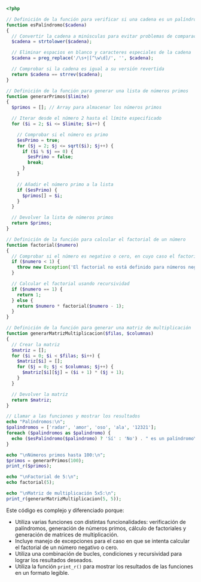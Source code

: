 ```php
<?php

// Definición de la función para verificar si una cadena es un palíndromo
function esPalíndromo($cadena)
{
  // Convertir la cadena a minúsculas para evitar problemas de comparación
  $cadena = strtolower($cadena);

  // Eliminar espacios en blanco y caracteres especiales de la cadena
  $cadena = preg_replace('/\s+|[^\w\d]/', '', $cadena);

  // Comprobar si la cadena es igual a su versión revertida
  return $cadena == strrev($cadena);
}

// Definición de la función para generar una lista de números primos
function generarPrimos($limite)
{
  $primos = []; // Array para almacenar los números primos

  // Iterar desde el número 2 hasta el límite especificado
  for ($i = 2; $i <= $limite; $i++) {

    // Comprobar si el número es primo
    $esPrimo = true;
    for ($j = 2; $j <= sqrt($i); $j++) {
      if ($i % $j == 0) {
        $esPrimo = false;
        break;
      }
    }

    // Añadir el número primo a la lista
    if ($esPrimo) {
      $primos[] = $i;
    }
  }

  // Devolver la lista de números primos
  return $primos;
}

// Definición de la función para calcular el factorial de un número
function factorial($numero)
{
  // Comprobar si el número es negativo o cero, en cuyo caso el factorial no está definido
  if ($numero < 1) {
    throw new Exception('El factorial no está definido para números negativos o cero.');
  }

  // Calcular el factorial usando recursividad
  if ($numero == 1) {
    return 1;
  } else {
    return $numero * factorial($numero - 1);
  }
}

// Definición de la función para generar una matriz de multiplicación
function generarMatrizMultiplicacion($filas, $columnas)
{
  // Crear la matriz
  $matriz = [];
  for ($i = 0; $i < $filas; $i++) {
    $matriz[$i] = [];
    for ($j = 0; $j < $columnas; $j++) {
      $matriz[$i][$j] = ($i + 1) * ($j + 1);
    }
  }

  // Devolver la matriz
  return $matriz;
}

// Llamar a las funciones y mostrar los resultados
echo "Palíndromos:\n";
$palindromos = ['radar', 'amor', 'oso', 'ala', '12321'];
foreach ($palindromos as $palindromo) {
  echo ($esPalíndromo($palindromo) ? 'Sí' : 'No') . " es un palíndromo\n";
}

echo "\nNúmeros primos hasta 100:\n";
$primos = generarPrimos(100);
print_r($primos);

echo "\nFactorial de 5:\n";
echo factorial(5);

echo "\nMatriz de multiplicación 5x5:\n";
print_r(generarMatrizMultiplicacion(5, 5));

```

Este código es complejo y diferenciado porque:

* Utiliza varias funciones con distintas funcionalidades: verificación de palíndromos, generación de números primos, cálculo de factoriales y generación de matrices de multiplicación.
* Incluye manejo de excepciones para el caso en que se intenta calcular el factorial de un número negativo o cero.
* Utiliza una combinación de bucles, condiciones y recursividad para lograr los resultados deseados.
* Utiliza la función `print_r()` para mostrar los resultados de las funciones en un formato legible.